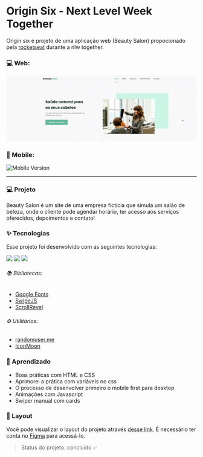 # Origin Six - Next Level Week Together
 Origin six é projeto de uma aplicação web (Beauty Salon) propocionado pela [rocketseat]((https://discord.gg/gKUVrzrPrU)) durante a nlw together.

### :computer: Web:
<img src="assets/preview/web.gif" alt="Web Version"/>

### :iphone: Mobile:
<img  height = 420px src="assets/preview/mobile.gif" alt="Mobile Version"/>

---
### :computer: Projeto
Beauty Salon é um site de uma empresa fictícia que simula um salão de beleza, onde o cliente pode agendar horário, ter acesso aos serviços oferecidos, depoimentos e contato!

### :sparkles: Tecnologias
Esse projeto foi desenvolvido com as seguintes tecnologias:

<img src="https://img.shields.io/static/v1?label=&message=HTML&color=orange&style=for-the-badge&logo=HTML5&logoColor=white"/> <img src="https://img.shields.io/static/v1?label=&message=CSS&color=blue&style=for-the-badge&logo=CSS3&logoColor=white"/> <img src="https://img.shields.io/static/v1?label=&message=JS&color=yellowgreen&style=for-the-badge&logo=JavaScript&logoColor=white"/>

###### :books: Bibliotecas:
- [Google Fonts](https://fonts.google.com/)
- [SwipeJS](https://github.com/nolimits4web/Swiper)
- [ScrollRevel](https://scrollrevealjs.org)

###### :gear: Utilitários:
- [randomuser.me](https://randomuser.me/photos)
- [IconMoon](https://icomoon.io/app/#/select)

### :scroll: Aprendizado
- Boas práticas com HTML e CSS
- Aprimorei a prática com variáveis no css
- O processo de desenvolver primeiro o mobile first para desktop 
- Animações com Javascript
- Swiper manual com cards

### :bookmark: Layout
Você pode visualizar o layout do projeto através [desse link](https://www.figma.com/community/file/1009807319507822993/Origin-Six). É necessário ter conta no [Figma](https://figma.com) para acessá-lo.

> Status do projeto: concluído :white_check_mark:
